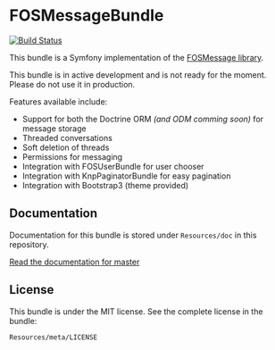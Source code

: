 FOSMessageBundle
================

[![Build Status](https://travis-ci.org/tgalopin/FOSMessageBundle.svg)](https://travis-ci.org/tgalopin/FOSMessageBundle)

This bundle is a Symfony implementation of the [FOSMessage library](https://github.com/tgalopin/FOSMessage).

This bundle is in active development and is not ready for the moment.
Please do not use it in production.

Features available include:

- Support for both the Doctrine ORM *(and ODM comming soon)* for message storage
- Threaded conversations
- Soft deletion of threads
- Permissions for messaging
- Integration with FOSUserBundle for user chooser
- Integration with KnpPaginatorBundle for easy pagination
- Integration with Bootstrap3 (theme provided)


Documentation
-------------

Documentation for this bundle is stored under `Resources/doc` in this repository.

[Read the documentation for master](https://github.com/FriendsOfSymfony/FOSMessageBundle/blob/master/Resources/doc/00-index.md)

License
-------

This bundle is under the MIT license. See the complete license in the bundle:

```
Resources/meta/LICENSE
```
